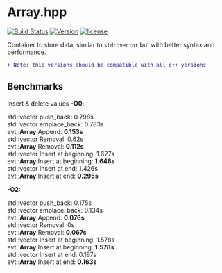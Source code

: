 # Array.hpp

[![Build Status](https://travis-ci.org/illescasDaniel/Array.hpp.svg?branch=dev)](https://travis-ci.org/illescasDaniel/Array.hpp)
[![Version](https://img.shields.io/badge/version-v1.13.5--dev-green.svg)](https://github.com/illescasDaniel/Array.hpp/releases)
[![license](https://img.shields.io/github/license/mashape/apistatus.svg?maxAge=2592000)](https://github.com/illescasDaniel/Array.hpp/blob/master/LICENSE) 

Container to store data, similar to `std::vector` but with better syntax and performance.  
```diff
+ Note: this versions should be compatible with all c++ versions 
```

## Benchmarks

Insert & delete values **-O0**:

std::vector push_back: 0.798s  
std::vector emplace_back: 0.783s  
evt::**Array** Append: **0.153s**  
std::vector Removal: 0.62s  
evt::**Array** Removal: **0.112s**  
std::vector Insert at beginning: 1.627s  
evt::**Array** Insert at beginning: **1.648s**  
std::vector Insert at end: 1.426s  
evt::**Array** Insert at end: **0.295s**  

**-O2:**  

std::vector push_back: 0.175s  
std::vector emplace_back: 0.134s  
evt::**Array** Append: **0.076s**  
std::vector Removal: 0s  
evt::**Array** Removal: **0.067s**  
std::vector Insert at beginning: 1.578s  
evt::**Array** Insert at beginning: **1.578s**  
std::vector Insert at end: 0.197s  
evt::**Array** Insert at end: **0.163s**  
